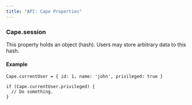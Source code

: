 ```yaml
---
title: "API: Cape Properties"
---
```


<a class="anchor" id="session"></a>
### Cape.session

This property holds an object (hash). Users may store arbitrary data to this hash.

#### Example

```
Cape.currentUser = { id: 1, name: 'john', privileged: true }

if (Cape.currentUser.privileged) {
  // Do something.
}
```
